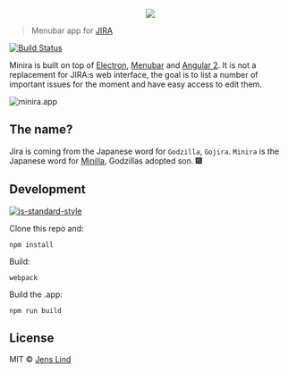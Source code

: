 <p align="center">
  <img src="https://raw.githubusercontent.com/jenslind/minira/master/media/logo.png">
</p>

> Menubar app for [JIRA](https://www.atlassian.com/software/jira)

[![Build Status](https://travis-ci.org/jenslind/minira.svg?branch=master)](https://travis-ci.org/jenslind/minira)

Minira is built on top of [Electron](http://electron.atom.io/), [Menubar](https://github.com/maxogden/menubar) and [Angular 2](https://angular.io/).
It is not a replacement for JIRA:s web interface, the goal is to list a number of important issues for the moment and have easy access to edit them.

![minira.app](https://raw.githubusercontent.com/jenslind/minira/master/media/minira.png)

## The name?

Jira is coming from the Japanese word for `Godzilla`, `Gojira`. `Minira` is the Japanese word for [Minilla](https://en.wikipedia.org/wiki/Minilla), Godzillas adopted son. :fireworks:

## Development

[![js-standard-style](https://cdn.rawgit.com/feross/standard/master/badge.svg)](https://github.com/feross/standard)

Clone this repo and:

```
npm install
```

Build:
```
webpack
```

Build the .app:
```
npm run build
```

## License

MIT © [Jens Lind](http://jenslind.com)
